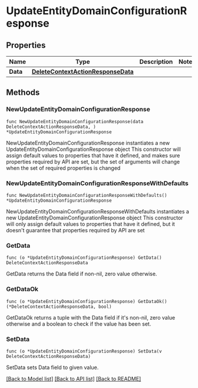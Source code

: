 # UpdateEntityDomainConfigurationResponse

## Properties

Name | Type | Description | Notes
------------ | ------------- | ------------- | -------------
**Data** | [**DeleteContextActionResponseData**](DeleteContextActionResponseData.md) |  | 

## Methods

### NewUpdateEntityDomainConfigurationResponse

`func NewUpdateEntityDomainConfigurationResponse(data DeleteContextActionResponseData, ) *UpdateEntityDomainConfigurationResponse`

NewUpdateEntityDomainConfigurationResponse instantiates a new UpdateEntityDomainConfigurationResponse object
This constructor will assign default values to properties that have it defined,
and makes sure properties required by API are set, but the set of arguments
will change when the set of required properties is changed

### NewUpdateEntityDomainConfigurationResponseWithDefaults

`func NewUpdateEntityDomainConfigurationResponseWithDefaults() *UpdateEntityDomainConfigurationResponse`

NewUpdateEntityDomainConfigurationResponseWithDefaults instantiates a new UpdateEntityDomainConfigurationResponse object
This constructor will only assign default values to properties that have it defined,
but it doesn't guarantee that properties required by API are set

### GetData

`func (o *UpdateEntityDomainConfigurationResponse) GetData() DeleteContextActionResponseData`

GetData returns the Data field if non-nil, zero value otherwise.

### GetDataOk

`func (o *UpdateEntityDomainConfigurationResponse) GetDataOk() (*DeleteContextActionResponseData, bool)`

GetDataOk returns a tuple with the Data field if it's non-nil, zero value otherwise
and a boolean to check if the value has been set.

### SetData

`func (o *UpdateEntityDomainConfigurationResponse) SetData(v DeleteContextActionResponseData)`

SetData sets Data field to given value.



[[Back to Model list]](../README.md#documentation-for-models) [[Back to API list]](../README.md#documentation-for-api-endpoints) [[Back to README]](../README.md)



